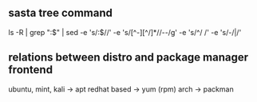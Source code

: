 ## sasta tree command
ls -R | grep ":$" | sed -e 's/:$//' -e 's/[^-][^\/]*\//--/g' -e 's/^/   /' -e 's/-/|/'

## relations between distro and package manager frontend
ubuntu, mint, kali -> apt 
redhat based -> yum (rpm)
arch -> packman


